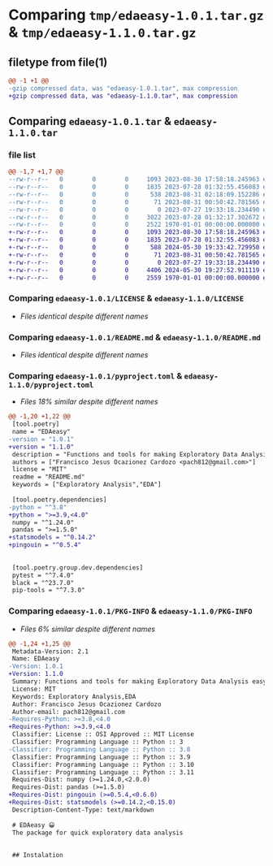 # Comparing `tmp/edaeasy-1.0.1.tar.gz` & `tmp/edaeasy-1.1.0.tar.gz`

## filetype from file(1)

```diff
@@ -1 +1 @@
-gzip compressed data, was "edaeasy-1.0.1.tar", max compression
+gzip compressed data, was "edaeasy-1.1.0.tar", max compression
```

## Comparing `edaeasy-1.0.1.tar` & `edaeasy-1.1.0.tar`

### file list

```diff
@@ -1,7 +1,7 @@
--rw-r--r--   0        0        0     1093 2023-08-30 17:58:18.245963 edaeasy-1.0.1/LICENSE
--rw-r--r--   0        0        0     1835 2023-07-28 01:32:55.456083 edaeasy-1.0.1/README.md
--rw-r--r--   0        0        0      538 2023-08-31 02:18:09.152286 edaeasy-1.0.1/pyproject.toml
--rw-r--r--   0        0        0       71 2023-08-31 00:50:42.781565 edaeasy-1.0.1/src/edaeasy/__init__.py
--rw-r--r--   0        0        0        0 2023-07-27 19:33:18.234490 edaeasy-1.0.1/src/edaeasy/config.toml
--rw-r--r--   0        0        0     3022 2023-07-28 01:32:17.302672 edaeasy-1.0.1/src/edaeasy/functions.py
--rw-r--r--   0        0        0     2522 1970-01-01 00:00:00.000000 edaeasy-1.0.1/PKG-INFO
+-rw-r--r--   0        0        0     1093 2023-08-30 17:58:18.245963 edaeasy-1.1.0/LICENSE
+-rw-r--r--   0        0        0     1835 2023-07-28 01:32:55.456083 edaeasy-1.1.0/README.md
+-rw-r--r--   0        0        0      588 2024-05-30 19:33:42.729950 edaeasy-1.1.0/pyproject.toml
+-rw-r--r--   0        0        0       71 2023-08-31 00:50:42.781565 edaeasy-1.1.0/src/edaeasy/__init__.py
+-rw-r--r--   0        0        0        0 2023-07-27 19:33:18.234490 edaeasy-1.1.0/src/edaeasy/config.toml
+-rw-r--r--   0        0        0     4406 2024-05-30 19:27:52.911119 edaeasy-1.1.0/src/edaeasy/functions.py
+-rw-r--r--   0        0        0     2559 1970-01-01 00:00:00.000000 edaeasy-1.1.0/PKG-INFO
```

### Comparing `edaeasy-1.0.1/LICENSE` & `edaeasy-1.1.0/LICENSE`

 * *Files identical despite different names*

### Comparing `edaeasy-1.0.1/README.md` & `edaeasy-1.1.0/README.md`

 * *Files identical despite different names*

### Comparing `edaeasy-1.0.1/pyproject.toml` & `edaeasy-1.1.0/pyproject.toml`

 * *Files 18% similar despite different names*

```diff
@@ -1,20 +1,22 @@
 [tool.poetry]
 name = "EDAeasy"
-version = "1.0.1"
+version = "1.1.0"
 description = "Functions and tools for making Exploratory Data Analysis easy!"
 authors = ["Francisco Jesus Ocazionez Cardozo <pach812@gmail.com>"]
 license = "MIT"
 readme = "README.md"
 keywords = ["Exploratory Analysis","EDA"]
 
 [tool.poetry.dependencies]
-python = "^3.8"
+python = ">=3.9,<4.0"
 numpy = "^1.24.0"
 pandas = ">=1.5.0"
+statsmodels = "^0.14.2"
+pingouin = "^0.5.4"
 
 
 [tool.poetry.group.dev.dependencies]
 pytest = "^7.4.0"
 black = "^23.7.0"
 pip-tools = "^7.3.0"
```

### Comparing `edaeasy-1.0.1/PKG-INFO` & `edaeasy-1.1.0/PKG-INFO`

 * *Files 6% similar despite different names*

```diff
@@ -1,24 +1,25 @@
 Metadata-Version: 2.1
 Name: EDAeasy
-Version: 1.0.1
+Version: 1.1.0
 Summary: Functions and tools for making Exploratory Data Analysis easy!
 License: MIT
 Keywords: Exploratory Analysis,EDA
 Author: Francisco Jesus Ocazionez Cardozo
 Author-email: pach812@gmail.com
-Requires-Python: >=3.8,<4.0
+Requires-Python: >=3.9,<4.0
 Classifier: License :: OSI Approved :: MIT License
 Classifier: Programming Language :: Python :: 3
-Classifier: Programming Language :: Python :: 3.8
 Classifier: Programming Language :: Python :: 3.9
 Classifier: Programming Language :: Python :: 3.10
 Classifier: Programming Language :: Python :: 3.11
 Requires-Dist: numpy (>=1.24.0,<2.0.0)
 Requires-Dist: pandas (>=1.5.0)
+Requires-Dist: pingouin (>=0.5.4,<0.6.0)
+Requires-Dist: statsmodels (>=0.14.2,<0.15.0)
 Description-Content-Type: text/markdown
 
 # EDAeasy 😀
 The package for quick exploratory data analysis
 
 
 ## Instalation
```

